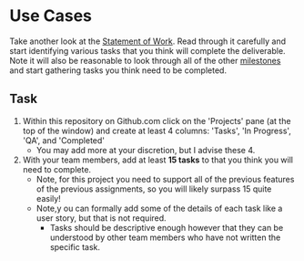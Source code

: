 # Use Cases

Take another look at the [Statement of Work](./../../sow.md). Read through it carefully and start identifying various tasks that you think will complete the deliverable. Note it will also be reasonable to look through all of the other [milestones](./../) and start gathering tasks you think need to be completed.

## Task

1. Within this repository on Github.com click on the 'Projects' pane (at the top of the window) and create at least 4 columns: 'Tasks', 'In Progress', 'QA', and 'Completed'
	- You may add more at your discretion, but I advise these 4.
2. With your team members, add at least **15 tasks** to that you think you will need to complete. 
	- Note, for this project you need to support all of the previous features of the previous assignments, so you will likely surpass 15 quite easily!
	- Note,y ou can formally add some of the details of each task like a user story, but that is not required. 
		- Tasks should be descriptive enough however that they can be understood by other team members who have not written the specific task.
